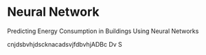 # Neural Network
Predicting Energy Consumption in Buildings Using Neural Networks

cnjdsbvhjdscknacadsvjfdbvhjADBc Dv S
